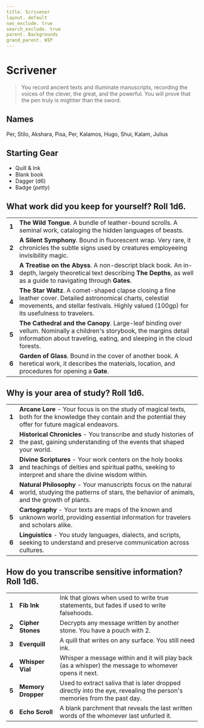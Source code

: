 ```yaml
---
title. Scrivener
layout. default
nav_exclude. true
search_exclude. true
parent. Backgrounds
grand_parent. WIP
---
```


# Scrivener

> You record ancient texts and illuminate manuscripts, recording the voices of the clever, the great, and the powerful. You will prove that the pen truly is mightier than the sword.

## Names

Per, Stilo, Akshara, Pisa, Per, Kalamos, Hugo, Shui, Kalam, Julius

## Starting Gear

- Quill & Ink
- Blank book
- Dagger (d6)
- Badge (_petty_)

## What work did you keep for yourself? Roll 1d6.

|       |                      |
| ----- | -------------------- |
| **1** | **The Wild Tongue**. A bundle of leather-bound scrolls. A seminal work, cataloging the hidden languages of beasts.     |
| **2** | **A Silent Symphony**. Bound in fluorescent wrap. Very rare, it chronicles the subtle signs used by creatures employeeing invisibility magic.    |
| **3** | **A Treatise on the Abyss**. A non-descript black book. An in-depth, largely theoretical text describing **The Depths**, as well as a guide to navigating through **Gates**.   |
| **4** |  **The Star Waltz**. A comet-shaped clapse closing a fine leather cover. Detailed astronomical charts, celestial movements, and stellar festivals. Highly valued (100gp) for its usefulness to travelers.     |
| **5** | **The Cathedral and the Canopy**. Large-leaf binding over vellum. Nominally a children's storybook, the margins detail information about traveling, eating, and sleeping in the cloud forests.    |
| **6** | **Garden of Glass**. Bound in the cover of another book. A heretical work, it describes the materials, location, and procedures for opening a **Gate**.|

## Why is your area of study? Roll 1d6.

|       |                      |
| ----- | -------------------  |
| **1** | **Arcane Lore** - Your focus is on the study of magical texts, both for the knowledge they contain and the potential they offer for future magical endeavors. |
| **2** | **Historical Chronicles** - You transcribe and study histories of the past, gaining understanding of the events that shaped your world. |
| **3** | **Divine Scriptures** - Your work centers on the holy books and teachings of deities and spiritual paths, seeking to interpret and share the divine wisdom within. |
| **4** | **Natural Philosophy** - Your manuscripts focus on the natural world, studying the patterns of stars, the behavior of animals, and the growth of plants. |
| **5** | **Cartography** - Your texts are maps of the known and unknown world, providing essential information for travelers and scholars alike. |
| **6** | **Linguistics** - You study languages, dialects, and scripts, seeking to understand and preserve communication across cultures. |

## How do you transcribe sensitive information? Roll 1d6.

|       |                    |                                                                                                                        |
| ----- | ------------------ | ---------------------------------------------------------------------------------------------------------------------- |
| **1** | **Fib Ink**        | Ink that glows when used to write true statements, but fades if used to write falsehoods.                              |
| **2** | **Cipher Stones**  | Decrypts any message written by another stone. You have a pouch with 2.                                                |
| **3** | **Everquill**      | A quill that writes on any surface. You still need ink.                                                                |
| **4** | **Whisper Vial**   | Whisper a message within and it will play back (as a whisper) the message to whomever opens it next.                   |
| **5** | **Memory Dropper** | Used to extract saliva that is later dropped directly into the eye, revealing the person's memories from the past day. |
| **6** | **Echo Scroll**    | A blank parchment that reveals the last written words of the whomever last  unfurled it.                               |